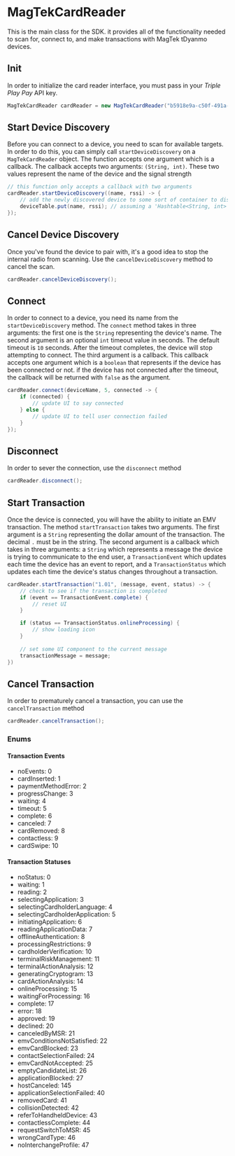 # MagTekCardReader
This is the main class for the SDK. it provides all of the functionality needed to scan for, connect to, and make transactions with MagTek tDyanmo devices.
## Init
In order to initialize the card reader interface, you must pass in your _Triple Play Pay_ API key.
```java
MagTekCardReader cardReader = new MagTekCardReader("b5918e9a-c50f-491a-bcae-d52e0556c498");
```
## Start Device Discovery
Before you can connect to a device, you need to scan for available targets. In order to do this, you can simply call `startDeviceDiscovery` on a `MagTekCardReader` object. The function accepts one argument which is a callback. The callback accepts two arguments: `(String, int)`. These two values represent the name of the device and the signal strength
```java
// this function only accepts a callback with two arguments
cardReader.startDeviceDiscovery((name, rssi) -> {
    // add the newly discovered device to some sort of container to display in the UI
    deviceTable.put(name, rssi); // assuming a 'Hashtable<String, int> deviceTable;' is being used
});
```
## Cancel Device Discovery
Once you've found the device to pair with, it's a good idea to stop the internal radio from scanning. Use the `cancelDeviceDiscovery` method to cancel the scan.
```java
cardReader.cancelDeviceDiscovery();
```
## Connect
In order to connect to a device, you need its name from the `startDeviceDiscovery` method. The `connect` method takes in three arguments: the first one is the `String` representing the device's name. The second argument is an optional `int` timeout value in seconds. The default timeout is `10` seconds. After the timeout completes, the device will stop attempting to connect. The third argument is a callback. This callback accepts one argument which is a `boolean` that represents if the device has been connected or not. if the device has not connected after the timeout, the callback will be returned with `false` as the argument.
```java
cardReader.connect(deviceName, 5, connected -> {
    if (connected) {
        // update UI to say connected
    } else {
        // update UI to tell user connection failed
    }
});
```
## Disconnect
In order to sever the connection, use the `disconnect` method
```java
cardReader.disconnect();
```
## Start Transaction
Once the device is connected, you will have the ability to initiate an EMV transaction. The method `startTransaction` takes two arguments. The first argument is a `String` representing the dollar amount of the transaction. The decimal `.` must be in the string. The second argument is a callback which takes in three arguments: a `String` which represents a message the device is trying to communicate to the end user, a `TransactionEvent` which updates each time the device has an event to report, and a `TransactionStatus` which updates each time the device's status changes throughout a transaction.
```java
cardReader.startTransaction("1.01", (message, event, status) -> {
    // check to see if the transaction is completed
    if (event == TransactionEvent.complete) {
        // reset UI
    }

    if (status == TransactionStatus.onlineProcessing) {
        // show loading icon
    }
    
    // set some UI component to the current message
    transactionMessage = message;
})
```
## Cancel Transaction
In order to prematurely cancel a transaction, you can use the `cancelTransaction` method
```java
cardReader.cancelTransaction();
```
### Enums
#### Transaction Events
- noEvents: 0
- cardInserted: 1
- paymentMethodError: 2
- progressChange: 3
- waiting: 4
- timeout: 5
- complete: 6
- canceled: 7
- cardRemoved: 8
- contactless: 9
- cardSwipe: 10
#### Transaction Statuses
- noStatus: 0
- waiting: 1
- reading: 2
- selectingApplication: 3
- selectingCardholderLanguage: 4
- selectingCardholderApplication: 5
- initiatingApplication: 6
- readingApplicationData: 7
- offlineAuthentication: 8
- processingRestrictions: 9
- cardholderVerification: 10
- terminalRiskManagement: 11
- terminalActionAnalysis: 12
- generatingCryptogram: 13
- cardActionAnalysis: 14
- onlineProcessing: 15
- waitingForProcessing: 16
- complete: 17
- error: 18
- approved: 19
- declined: 20
- canceledByMSR: 21
- emvConditionsNotSatisfied: 22
- emvCardBlocked: 23
- contactSelectionFailed: 24
- emvCardNotAccepted: 25
- emptyCandidateList: 26
- applicationBlocked: 27
- hostCanceled: 145
- applicationSelectionFailed: 40
- removedCard: 41
- collisionDetected: 42
- referToHandheldDevice: 43
- contactlessComplete: 44
- requestSwitchToMSR: 45
- wrongCardType: 46
- noInterchangeProfile: 47
